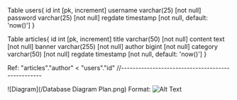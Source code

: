 Table users{
  id int [pk, increment] 
  username varchar(25) [not null]
  password varchar(25) [not null]
  regdate timestamp [not null, default: 'now()']
}

Table articles{
  id int [pk, increment] 
  title varchar(50) [not null]
  content text [not null]
  banner varchar(255) [not null]
  author bigint [not null]
  category varchar(50) [not null]
  regdate timestamp [not null, default: 'now()']
}


Ref: "articles"."author" < "users"."id"
//--------------------------------------------------

![Diagram](/Database Diagram Plan.png)
Format: ![Alt Text](url)
